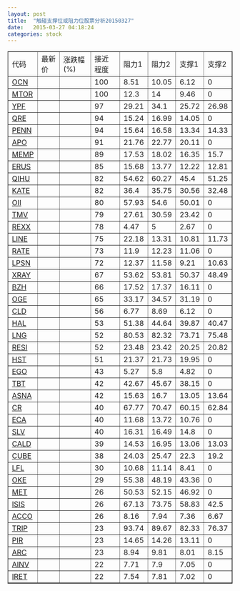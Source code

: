 ```yaml
---
layout: post
title:  "触碰支撑位或阻力位股票分析20150327"
date:   2015-03-27 04:18:24
categories: stock
---
```

<script type="text/javascript">
var stockList = []
stockList.push('gb_ocn');
stockList.push('gb_mtor');
stockList.push('gb_ypf');
stockList.push('gb_qre');
stockList.push('gb_penn');
stockList.push('gb_apo');
stockList.push('gb_memp');
stockList.push('gb_erus');
stockList.push('gb_qihu');
stockList.push('gb_kate');
stockList.push('gb_oii');
stockList.push('gb_tmv');
stockList.push('gb_rexx');
stockList.push('gb_line');
stockList.push('gb_rate');
stockList.push('gb_lpsn');
stockList.push('gb_xray');
stockList.push('gb_bzh');
stockList.push('gb_oge');
stockList.push('gb_cld');
stockList.push('gb_hal');
stockList.push('gb_lng');
stockList.push('gb_resi');
stockList.push('gb_hst');
stockList.push('gb_ego');
stockList.push('gb_tbt');
stockList.push('gb_asna');
stockList.push('gb_cr');
stockList.push('gb_eca');
stockList.push('gb_slv');
stockList.push('gb_cald');
stockList.push('gb_cube');
stockList.push('gb_lfl');
stockList.push('gb_oke');
stockList.push('gb_met');
stockList.push('gb_isis');
stockList.push('gb_acco');
stockList.push('gb_trip');
stockList.push('gb_pir');
stockList.push('gb_arc');
stockList.push('gb_ainv');
stockList.push('gb_iret');
</script>
<table border="1">
 <tr>
 <td>代码</td>
 <td>最新价</td>
 <td>涨跌幅(%)</td>
 <td>接近程度</td>
 <td>阻力1</td>
 <td>阻力2</td>
 <td>支撑1</td>
 <td>支撑2</td>
</tr>
  <tr id="ocn" class="red">
  <td><a href="http://stock.finance.sina.com.cn/usstock/quotes/OCN.html" target="_blank">OCN</a></td><td></td><td></td><td>100</td><td>8.51</td><td>10.05</td><td>6.12</td><td>0</td></tr>
  <tr id="mtor" class="red">
  <td><a href="http://stock.finance.sina.com.cn/usstock/quotes/MTOR.html" target="_blank">MTOR</a></td><td></td><td></td><td>100</td><td>12.3</td><td>14</td><td>9.46</td><td>0</td></tr>
  <tr id="ypf" class="red">
  <td><a href="http://stock.finance.sina.com.cn/usstock/quotes/YPF.html" target="_blank">YPF</a></td><td></td><td></td><td>97</td><td>29.21</td><td>34.1</td><td>25.72</td><td>26.98</td></tr>
  <tr id="qre" class="red">
  <td><a href="http://stock.finance.sina.com.cn/usstock/quotes/QRE.html" target="_blank">QRE</a></td><td></td><td></td><td>94</td><td>15.24</td><td>16.99</td><td>14.05</td><td>0</td></tr>
  <tr id="penn" class="red">
  <td><a href="http://stock.finance.sina.com.cn/usstock/quotes/PENN.html" target="_blank">PENN</a></td><td></td><td></td><td>94</td><td>15.64</td><td>16.58</td><td>13.34</td><td>14.33</td></tr>
  <tr id="apo" class="red">
  <td><a href="http://stock.finance.sina.com.cn/usstock/quotes/APO.html" target="_blank">APO</a></td><td></td><td></td><td>91</td><td>21.76</td><td>22.77</td><td>20.11</td><td>0</td></tr>
  <tr id="memp" class="red">
  <td><a href="http://stock.finance.sina.com.cn/usstock/quotes/MEMP.html" target="_blank">MEMP</a></td><td></td><td></td><td>89</td><td>17.53</td><td>18.02</td><td>16.35</td><td>15.7</td></tr>
  <tr id="erus" class="green">
  <td><a href="http://stock.finance.sina.com.cn/usstock/quotes/ERUS.html" target="_blank">ERUS</a></td><td></td><td></td><td>85</td><td>15.68</td><td>13.77</td><td>12.22</td><td>12.81</td></tr>
  <tr id="qihu" class="red">
  <td><a href="http://stock.finance.sina.com.cn/usstock/quotes/QIHU.html" target="_blank">QIHU</a></td><td></td><td></td><td>82</td><td>54.62</td><td>60.27</td><td>45.4</td><td>51.25</td></tr>
  <tr id="kate" class="green">
  <td><a href="http://stock.finance.sina.com.cn/usstock/quotes/KATE.html" target="_blank">KATE</a></td><td></td><td></td><td>82</td><td>36.4</td><td>35.75</td><td>30.56</td><td>32.48</td></tr>
  <tr id="oii" class="red">
  <td><a href="http://stock.finance.sina.com.cn/usstock/quotes/OII.html" target="_blank">OII</a></td><td></td><td></td><td>80</td><td>57.93</td><td>54.6</td><td>50.01</td><td>0</td></tr>
  <tr id="tmv" class="red">
  <td><a href="http://stock.finance.sina.com.cn/usstock/quotes/TMV.html" target="_blank">TMV</a></td><td></td><td></td><td>79</td><td>27.61</td><td>30.59</td><td>23.42</td><td>0</td></tr>
  <tr id="rexx" class="red">
  <td><a href="http://stock.finance.sina.com.cn/usstock/quotes/REXX.html" target="_blank">REXX</a></td><td></td><td></td><td>78</td><td>4.47</td><td>5</td><td>2.67</td><td>0</td></tr>
  <tr id="line" class="green">
  <td><a href="http://stock.finance.sina.com.cn/usstock/quotes/LINE.html" target="_blank">LINE</a></td><td></td><td></td><td>75</td><td>22.18</td><td>13.31</td><td>10.81</td><td>11.73</td></tr>
  <tr id="rate" class="green">
  <td><a href="http://stock.finance.sina.com.cn/usstock/quotes/RATE.html" target="_blank">RATE</a></td><td></td><td></td><td>73</td><td>11.9</td><td>12.23</td><td>11.06</td><td>0</td></tr>
  <tr id="lpsn" class="green">
  <td><a href="http://stock.finance.sina.com.cn/usstock/quotes/LPSN.html" target="_blank">LPSN</a></td><td></td><td></td><td>72</td><td>12.37</td><td>11.58</td><td>9.21</td><td>10.63</td></tr>
  <tr id="xray" class="green">
  <td><a href="http://stock.finance.sina.com.cn/usstock/quotes/XRAY.html" target="_blank">XRAY</a></td><td></td><td></td><td>67</td><td>53.62</td><td>53.81</td><td>50.37</td><td>48.49</td></tr>
  <tr id="bzh" class="red">
  <td><a href="http://stock.finance.sina.com.cn/usstock/quotes/BZH.html" target="_blank">BZH</a></td><td></td><td></td><td>66</td><td>17.52</td><td>17.37</td><td>16.11</td><td>0</td></tr>
  <tr id="oge" class="green">
  <td><a href="http://stock.finance.sina.com.cn/usstock/quotes/OGE.html" target="_blank">OGE</a></td><td></td><td></td><td>65</td><td>33.17</td><td>34.57</td><td>31.19</td><td>0</td></tr>
  <tr id="cld" class="red">
  <td><a href="http://stock.finance.sina.com.cn/usstock/quotes/CLD.html" target="_blank">CLD</a></td><td></td><td></td><td>56</td><td>6.77</td><td>8.69</td><td>6.12</td><td>0</td></tr>
  <tr id="hal" class="red">
  <td><a href="http://stock.finance.sina.com.cn/usstock/quotes/HAL.html" target="_blank">HAL</a></td><td></td><td></td><td>53</td><td>51.38</td><td>44.64</td><td>39.87</td><td>40.47</td></tr>
  <tr id="lng" class="red">
  <td><a href="http://stock.finance.sina.com.cn/usstock/quotes/LNG.html" target="_blank">LNG</a></td><td></td><td></td><td>52</td><td>80.53</td><td>82.32</td><td>73.71</td><td>75.48</td></tr>
  <tr id="resi" class="green">
  <td><a href="http://stock.finance.sina.com.cn/usstock/quotes/RESI.html" target="_blank">RESI</a></td><td></td><td></td><td>52</td><td>23.48</td><td>23.42</td><td>20.25</td><td>20.82</td></tr>
  <tr id="hst" class="green">
  <td><a href="http://stock.finance.sina.com.cn/usstock/quotes/HST.html" target="_blank">HST</a></td><td></td><td></td><td>51</td><td>21.37</td><td>21.73</td><td>19.95</td><td>0</td></tr>
  <tr id="ego" class="red">
  <td><a href="http://stock.finance.sina.com.cn/usstock/quotes/EGO.html" target="_blank">EGO</a></td><td></td><td></td><td>43</td><td>5.27</td><td>5.8</td><td>4.82</td><td>0</td></tr>
  <tr id="tbt" class="green">
  <td><a href="http://stock.finance.sina.com.cn/usstock/quotes/TBT.html" target="_blank">TBT</a></td><td></td><td></td><td>42</td><td>42.67</td><td>45.67</td><td>38.15</td><td>0</td></tr>
  <tr id="asna" class="green">
  <td><a href="http://stock.finance.sina.com.cn/usstock/quotes/ASNA.html" target="_blank">ASNA</a></td><td></td><td></td><td>42</td><td>15.63</td><td>16.7</td><td>13.05</td><td>13.64</td></tr>
  <tr id="cr" class="green">
  <td><a href="http://stock.finance.sina.com.cn/usstock/quotes/CR.html" target="_blank">CR</a></td><td></td><td></td><td>40</td><td>67.77</td><td>70.47</td><td>60.15</td><td>62.84</td></tr>
  <tr id="eca" class="red">
  <td><a href="http://stock.finance.sina.com.cn/usstock/quotes/ECA.html" target="_blank">ECA</a></td><td></td><td></td><td>40</td><td>11.68</td><td>13.72</td><td>10.76</td><td>0</td></tr>
  <tr id="slv" class="red">
  <td><a href="http://stock.finance.sina.com.cn/usstock/quotes/SLV.html" target="_blank">SLV</a></td><td></td><td></td><td>40</td><td>16.31</td><td>16.49</td><td>14.8</td><td>0</td></tr>
  <tr id="cald" class="green">
  <td><a href="http://stock.finance.sina.com.cn/usstock/quotes/CALD.html" target="_blank">CALD</a></td><td></td><td></td><td>39</td><td>14.53</td><td>16.95</td><td>13.06</td><td>13.03</td></tr>
  <tr id="cube" class="red">
  <td><a href="http://stock.finance.sina.com.cn/usstock/quotes/CUBE.html" target="_blank">CUBE</a></td><td></td><td></td><td>38</td><td>24.03</td><td>25.47</td><td>22.3</td><td>19.2</td></tr>
  <tr id="lfl" class="green">
  <td><a href="http://stock.finance.sina.com.cn/usstock/quotes/LFL.html" target="_blank">LFL</a></td><td></td><td></td><td>30</td><td>10.68</td><td>11.14</td><td>8.41</td><td>0</td></tr>
  <tr id="oke" class="red">
  <td><a href="http://stock.finance.sina.com.cn/usstock/quotes/OKE.html" target="_blank">OKE</a></td><td></td><td></td><td>29</td><td>55.38</td><td>48.19</td><td>43.36</td><td>0</td></tr>
  <tr id="met" class="green">
  <td><a href="http://stock.finance.sina.com.cn/usstock/quotes/MET.html" target="_blank">MET</a></td><td></td><td></td><td>26</td><td>50.53</td><td>52.15</td><td>46.92</td><td>0</td></tr>
  <tr id="isis" class="green">
  <td><a href="http://stock.finance.sina.com.cn/usstock/quotes/ISIS.html" target="_blank">ISIS</a></td><td></td><td></td><td>26</td><td>67.13</td><td>73.75</td><td>58.83</td><td>42.5</td></tr>
  <tr id="acco" class="red">
  <td><a href="http://stock.finance.sina.com.cn/usstock/quotes/ACCO.html" target="_blank">ACCO</a></td><td></td><td></td><td>26</td><td>8.16</td><td>7.94</td><td>7.36</td><td>6.67</td></tr>
  <tr id="trip" class="green">
  <td><a href="http://stock.finance.sina.com.cn/usstock/quotes/TRIP.html" target="_blank">TRIP</a></td><td></td><td></td><td>23</td><td>93.74</td><td>89.67</td><td>82.33</td><td>76.37</td></tr>
  <tr id="pir" class="red">
  <td><a href="http://stock.finance.sina.com.cn/usstock/quotes/PIR.html" target="_blank">PIR</a></td><td></td><td></td><td>23</td><td>14.65</td><td>14.26</td><td>13.11</td><td>0</td></tr>
  <tr id="arc" class="green">
  <td><a href="http://stock.finance.sina.com.cn/usstock/quotes/ARC.html" target="_blank">ARC</a></td><td></td><td></td><td>23</td><td>8.94</td><td>9.81</td><td>8.01</td><td>8.15</td></tr>
  <tr id="ainv" class="red">
  <td><a href="http://stock.finance.sina.com.cn/usstock/quotes/AINV.html" target="_blank">AINV</a></td><td></td><td></td><td>22</td><td>7.71</td><td>7.9</td><td>7.05</td><td>0</td></tr>
  <tr id="iret" class="red">
  <td><a href="http://stock.finance.sina.com.cn/usstock/quotes/IRET.html" target="_blank">IRET</a></td><td></td><td></td><td>22</td><td>7.54</td><td>7.81</td><td>7.02</td><td>0</td></tr>
</table>
